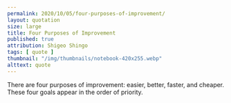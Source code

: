 ```yaml
---
permalink: 2020/10/05/four-purposes-of-improvement/
layout: quotation
size: large
title: Four Purposes of Improvement
published: true
attribution: Shigeo Shingo
tags: [ quote ]
thumbnail: "/img/thumbnails/notebook-420x255.webp"
alttext: quote
---
```


There are four purposes of improvement: easier, better, faster, and cheaper. 
These four goals appear in the order of priority.
